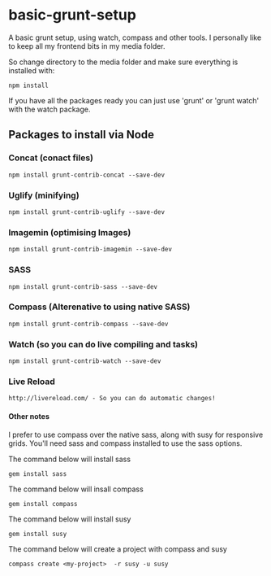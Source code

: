 basic-grunt-setup
=================

A basic grunt setup, using watch, compass and other tools. I personally like to keep all my frontend bits in my media folder.

So change directory to the media folder and make sure everything is installed with:

	npm install
	
If you have all the packages ready you can just use 'grunt' or 'grunt watch' with the watch package.

## Packages to install via Node

### Concat (conact files)
	npm install grunt-contrib-concat --save-dev
	
### Uglify (minifying)
	npm install grunt-contrib-uglify --save-dev
	
### Imagemin (optimising Images)
	npm install grunt-contrib-imagemin --save-dev
	
### SASS
	npm install grunt-contrib-sass --save-dev
	
### Compass (Alterenative to using native SASS)
	npm install grunt-contrib-compass --save-dev
	
### Watch (so you can do live compiling and tasks)
	npm install grunt-contrib-watch --save-dev

### Live Reload
	http://livereload.com/ - So you can do automatic changes!

#### Other notes
I prefer to use compass over the native sass, along with susy for responsive grids. You'll need sass and compass installed to use the sass options.

The command below will install sass

	gem install sass
	
The command below will insall compass

	gem install compass
	
The command below will install susy

	gem install susy
	
The command below will create a project with compass and susy

	compass create <my-project>  -r susy -u susy